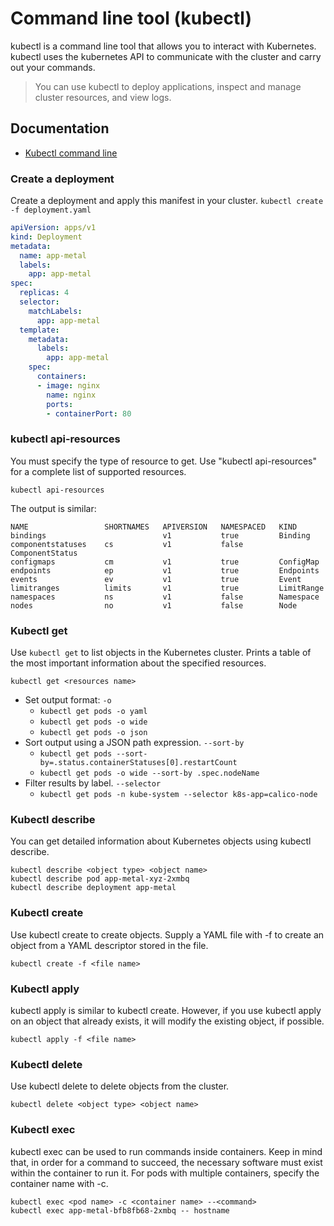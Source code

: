 # Command line tool (kubectl)
kubectl is a command line tool that allows you to interact with Kubernetes. kubectl uses the kubernetes API to communicate with the cluster and carry out your commands.

> You can use kubectl to deploy applications, inspect and manage cluster resources, and view logs.

## Documentation

- [Kubectl command line](https://kubernetes.io/docs/reference/kubectl/)

### Create a deployment
Create a deployment and apply this manifest in your cluster. `kubectl create -f deployment.yaml`

```yaml
apiVersion: apps/v1
kind: Deployment
metadata:
  name: app-metal
  labels:
    app: app-metal
spec:
  replicas: 4
  selector:
    matchLabels:
      app: app-metal
  template:
    metadata:
      labels:
        app: app-metal
    spec:
      containers:
      - image: nginx
        name: nginx
        ports:
        - containerPort: 80
```

### kubectl api-resources
You must specify the type of resource to get. Use "kubectl api-resources" for a complete list of supported resources.

```shell
kubectl api-resources
```
The output is similar:

```shell
NAME                 SHORTNAMES   APIVERSION   NAMESPACED   KIND
bindings                          v1           true         Binding
componentstatuses    cs           v1           false        ComponentStatus
configmaps           cm           v1           true         ConfigMap
endpoints            ep           v1           true         Endpoints
events               ev           v1           true         Event
limitranges          limits       v1           true         LimitRange
namespaces           ns           v1           false        Namespace
nodes                no           v1           false        Node
```

### Kubectl get
Use `kubectl get` to list objects in the Kubernetes cluster. Prints a table of the most important information about the specified resources.

```shell
kubectl get <resources name>
```

- Set output format: `-o`
    - `kubectl get pods -o yaml`
    - `kubectl get pods -o wide`
    - `kubectl get pods -o json`
- Sort output using a JSON path expression. `--sort-by`
    - `kubectl get pods --sort-by=.status.containerStatuses[0].restartCount`
    - `kubectl get pods -o wide --sort-by .spec.nodeName`
- Filter results by label. `--selector`
    - `kubectl get pods -n kube-system --selector k8s-app=calico-node`

### Kubectl describe
You can get detailed information about Kubernetes objects using kubectl describe. 

```shell
kubectl describe <object type> <object name>
kubectl describe pod app-metal-xyz-2xmbq
kubectl describe deployment app-metal
```

### Kubectl create
Use kubectl create to create objects. Supply a YAML file with -f to create an object from a YAML descriptor stored in the file.

```shell
kubectl create -f <file name>
```

### Kubectl apply
kubectl apply is similar to kubectl create. However, if you use kubectl apply on an object that already exists, it will modify the existing object, if possible.

```shell
kubectl apply -f <file name>
```

### Kubectl delete
Use kubectl delete to delete objects from the cluster.

```shell
kubectl delete <object type> <object name>
```

### Kubectl exec
kubectl exec can be used to run commands inside containers. Keep in mind that, in order for a command to succeed, the necessary software must exist within the container to run it. For pods with multiple containers, specify the container name with -c.

```shell
kubectl exec <pod name> -c <container name> --<command>
kubectl exec app-metal-bfb8fb68-2xmbq -- hostname
```
